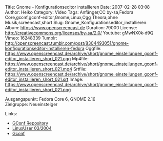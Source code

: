 Title: Gnome - Konfigurationseditor installieren
Date: 2007-02-28 03:08
Author: Heiko
Category: Video
Tags: Anfänger,CC by-sa,Fedora Core,gconf,gconf-editor,Gnome,Linux,Ogg Theora,ohne Musik,screencast,short
Slug: Gnome_Konfigurationseditor_installieren
Album: https://www.openscreencast.de
Duration: 79000
License: http://creativecommons.org/licenses/by-sa/2.0/
Youtube: gMwNX0k-d9Q
Vimeo: 16248339
Tumblr: http://openscreencast.tumblr.com/post/8304493051/gnome-konfigurationseditor-installieren-fedora
Oggfile: https://www.openscreencast.de/archive/short/gnome_einstellungen_gconf-editor_installieren_short_021.ogg
Mp4file: https://www.openscreencast.de/archive/short/gnome_einstellungen_gconf-editor_installieren_short_021.mp4
Srtfile: https://www.openscreencast.de/archive/short/gnome_einstellungen_gconf-editor_installieren_short_021.srt
Image: https://www.openscreencast.de/archive/short/gnome_einstellungen_gconf-editor_installieren_short_021.png

Ausgangspunkt: Fedora Core 6, GNOME 2.16  
Zielgruppe: Neueinsteiger  

Links:

  * [GConf Repository](http://www.gnome.org/learn/admin-guide/latest/gconf-24.html)
  * [LinuxUser 03/2004](http://www.linux-user.de/ausgabe/2004/03/028-gconf/index.html)
  * [Gconf](http://en.wikipedia.org/wiki/Gconf)

